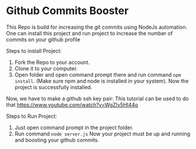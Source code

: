 # Github Commits Booster
This Repo is build for increasing the git commits using NodeJs automation.
One can install this project and run project to increase the number of commits on your github profile

Steps to install Project:
1. Fork the Repo to your account.
2. Clone it to your computer.
3. Open folder and open command prompt there and run command `npm install`. (Make sure npm and node is installed in your system).
  Now the project is successfully installed.

Now, we have to make a github ssh key pair:
This tutorial can be used to do that
https://www.youtube.com/watch?v=WgZIv5HI44o

Steps to Run Project:
1. Just open command prompt in the project folder.
2. Run command `node server.js`
  Now your project must be up and running and boosting your github commits.

